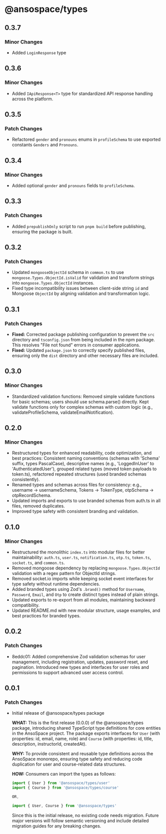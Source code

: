 # @ansospace/types

## 0.3.7

### Minor Changes

- Added `LoginResponse` type

## 0.3.6

### Minor Changes

- Added `IApiResponse<T>` type for standardized API response handling across the platform.

## 0.3.5

### Patch Changes

- Refactored `gender` and `pronouns` enums in `profileSchema` to use exported constants `Genders` and `Pronouns`.

## 0.3.4

### Minor Changes

- Added optional `gender` and `pronouns` fields to `profileSchema`.

## 0.3.3

### Patch Changes

- Added `prepublishOnly` script to run `pnpm build` before publishing, ensuring the package is built.

## 0.3.2

### Patch Changes

- Updated `mongooseObjectId` schema in `common.ts` to use `mongoose.Types.ObjectId.isValid` for validation and transform strings into `mongoose.Types.ObjectId` instances.
- Fixed type incompatibility issues between client-side string `id` and Mongoose `ObjectId` by aligning validation and transformation logic.

## 0.3.1

### Patch Changes

- **Fixed:** Corrected package publishing configuration to prevent the `src` directory and `tsconfig.json` from being included in the npm package. This resolves "File not found" errors in consumer applications.
- **Fixed:** Updated `package.json` to correctly specify published files, ensuring only the `dist` directory and other necessary files are included.

## 0.3.0

### Minor Changes

- Standardized validation functions: Removed simple validate functions for basic schemas; users should use schema.parse() directly. Kept validate functions only for complex schemas with custom logic (e.g., validateProfileSchema, validateEmailNotification).

## 0.2.0

### Minor Changes

- Restructured types for enhanced readability, code optimization, and best practices: Consistent naming conventions (schemas with 'Schema' suffix, types PascalCase), descriptive names (e.g., 'LoggedInUser' to 'AuthenticatedUser'), grouped related types (moved token payloads to token.ts), refactored repeated structures (used branded schemas consistently).
- Renamed types and schemas across files for consistency: e.g., username -> usernameSchema, Tokens -> TokenType, otpSchema -> otpRecordSchema.
- Updated imports and exports to use branded schemas from auth.ts in all files, removed duplicates.
- Improved type safety with consistent branding and validation.

## 0.1.0

### Minor Changes

- Restructured the monolithic `index.ts` into modular files for better maintainability: `auth.ts`, `user.ts`, `notification.ts`, `otp.ts`, `token.ts`, `socket.ts`, and `common.ts`.
- Removed mongoose dependency by replacing `mongoose.Types.ObjectId` validation with a regex pattern for ObjectId strings.
- Removed socket.io imports while keeping socket event interfaces for type safety without runtime dependencies.
- Added branded types using Zod's `.brand()` method for `Username`, `Password`, `Email`, and `Otp` to create distinct types instead of plain strings.
- Updated exports to re-export from all modules, maintaining backward compatibility.
- Updated README.md with new modular structure, usage examples, and best practices for branded types.

## 0.0.2

### Patch Changes

- 8eddc01: Added comprehensive Zod validation schemas for user management, including registration, updates, password reset, and pagination. Introduced new types and interfaces for user roles and permissions to support advanced user access control.

## 0.0.1

### Patch Changes

- Initial release of @ansospace/types package

  **WHAT:** This is the first release (0.0.0) of the @ansospace/types package, introducing shared TypeScript type definitions for core entities in the AnsoSpace project. The package exports interfaces for `User` (with properties: id, email, name, role) and `Course` (with properties: id, title, description, instructorId, createdAt).

  **WHY:** To provide consistent and reusable type definitions across the AnsoSpace monorepo, ensuring type safety and reducing code duplication for user and course-related data structures.

  **HOW:** Consumers can import the types as follows:

  ```typescript
  import { User } from '@ansospace/types/user'
  import { Course } from '@ansospace/types/course'

  OR,

  import { User, Course } from '@ansospace/types'
  ```

  Since this is the initial release, no existing code needs migration. Future major versions will follow semantic versioning and include detailed migration guides for any breaking changes.
